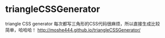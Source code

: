 # triangleCSSGenerator
triangle CSS generator
每次都写三角形的CSS代码很麻烦，所以直接生成比较简单，哈哈哈！
http://moshe444.github.io/triangleCSSGenerator/
